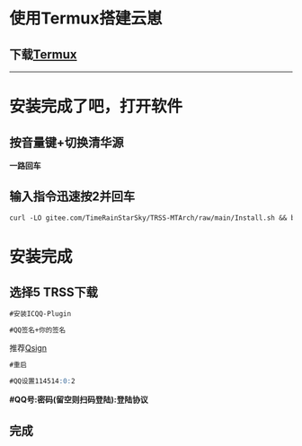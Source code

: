 # 使用Termux搭建云崽

## 下载[Termux](https://wwxv.lanzoul.com/i2g741i15pij)

** **
# 安装完成了吧，打开软件

## 按音量键+切换清华源 
**一路回车**

## 输入指令迅速按2并回车
````md
curl -LO gitee.com/TimeRainStarSky/TRSS-MTArch/raw/main/Install.sh && bash Install.sh
````
# 安装完成

## 选择5 TRSS下载

````md
#安装ICQQ-Plugin
````
````md
#QQ签名+你的签名
````
推荐[Qsign](https://qsign.icu/)
````md
#重启
````
````md
#QQ设置114514:0:2
````
**#QQ号:密码(留空则扫码登陆):登陆协议**

## 完成